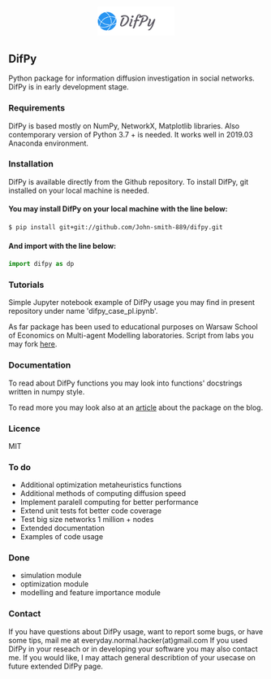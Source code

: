 <div align="center">
  <img src="images/logo.png" width="30%" height="30%"><br>
</div>

## DifPy

Python package for information diffusion investigation in social networks.
DifPy is in early development stage.


### Requirements

DifPy is based mostly on NumPy, NetworkX, Matplotlib libraries.
Also contemporary version of Python 3.7 + is needed.
It works well in 2019.03 Anaconda environment. 


### Installation

DifPy is available directly from the Github repository. To install DifPy,
git installed on your local machine is needed.


#### You may install DifPy on your local machine with the line below:

```sh
$ pip install git+git://github.com/John-smith-889/difpy.git
```

#### And import with the line below:

```python
import difpy as dp
```

### Tutorials

Simple Jupyter notebook example of DifPy usage you may find in present
repository under name 'difpy_case_pl.ipynb'.

As far package has been used to educational purposes on Warsaw School of Economics on Multi-agent Modelling laboratories.
Script from labs you may fork [here](https://github.com/KrainskiL/MW_L1920/tree/master/Zajecia2).


### Documentation

To read about DifPy functions you may look into 
functions' docstrings written in numpy style.

To read more you may look also at an 
[article](https://john-smith-889.github.io/blog/social%20network%20analysis/difpy-diffusion-on-graphs-in-python-PL.html)
about the package on the blog.


### Licence

MIT

### To do
* Additional optimization metaheuristics functions
* Additional methods of computing diffusion speed
* Implement paralell computing for better performance
* Extend unit tests fot better code coverage
* Test big size networks 1 million + nodes
* Extended documentation 
* Examples of code usage

### Done
* simulation module
* optimization module
* modelling and feature importance module


### Contact 

If you have questions about DifPy usage, want to report some bugs, or have some tips, mail me at everyday.normal.hacker(at)gmail.com
If you used DifPy in your reseach or in developing your software you may also contact me. 
If you would like, I may attach general describtion of your usecase on future extended DifPy page.
